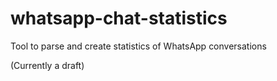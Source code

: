 # whatsapp-chat-statistics

Tool to parse and create statistics of WhatsApp conversations

(Currently a draft)